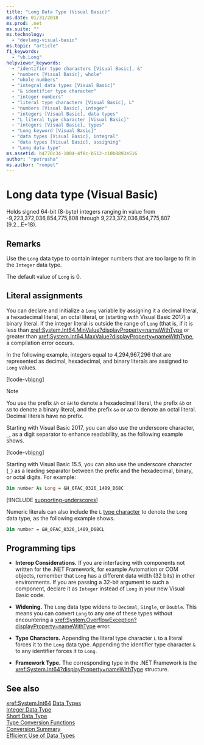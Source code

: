 ```yaml
---
title: "Long Data Type (Visual Basic)"
ms.date: 01/31/2018
ms.prod: .net
ms.suite: ""
ms.technology: 
  - "devlang-visual-basic"
ms.topic: "article"
f1_keywords: 
  - "vb.Long"
helpviewer_keywords: 
  - "identifier type characters [Visual Basic], &"
  - "numbers [Visual Basic], whole"
  - "whole numbers"
  - "integral data types [Visual Basic]"
  - "& identifier type character"
  - "integer numbers"
  - "literal type characters [Visual Basic], L"
  - "numbers [Visual Basic], integer"
  - "integers [Visual Basic], data types"
  - "L literal type character [Visual Basic]"
  - "integers [Visual Basic], types"
  - "Long keyword [Visual Basic]"
  - "data types [Visual Basic], integral"
  - "data types [Visual Basic], assigning"
  - "Long data type"
ms.assetid: b4770c34-1804-4f8c-b512-c10b0893e516
author: "rpetrusha"
ms.author: "ronpet"
---
```

# Long data type (Visual Basic)

Holds signed 64-bit (8-byte) integers ranging in value from -9,223,372,036,854,775,808 through 9,223,372,036,854,775,807 (9.2...E+18).  
  
## Remarks

 Use the `Long` data type to contain integer numbers that are too large to fit in the `Integer` data type.  
  
 The default value of `Long` is 0.

## Literal assignments 

You can declare and initialize a `Long` variable by assigning it a decimal literal, a hexadecimal literal, an octal literal, or (starting with Visual Basic 2017) a binary literal. If the integer literal is outside the range of `Long` (that is, if it is less than <xref:System.Int64.MinValue?displayProperty=nameWithType> or greater than <xref:System.Int64.MaxValue?displayProperty=nameWithType>, a compilation error occurs.

In the following example, integers equal to 4,294,967,296 that are represented as decimal, hexadecimal, and binary literals are assigned to `Long` values.
  
[!code-vb[long](../../../../samples/snippets/visualbasic/language-reference/data-types/numeric-literals.vb#Long)]  

> [!NOTE]
> You use the prefix `&h` or `&H` to denote a hexadecimal literal, the prefix `&b` or `&B` to denote a binary literal, and the prefix `&o` or `&O` to denote an octal literal. Decimal literals have no prefix.

Starting with Visual Basic 2017, you can also use the underscore character, `_`, as a digit separator to enhance readability, as the following example shows.

[!code-vb[long](../../../../samples/snippets/visualbasic/language-reference/data-types/numeric-literals.vb#LongS)]

Starting with Visual Basic 15.5, you can also use the underscore character (`_`) as a leading separator between the prefix and the hexadecimal, binary, or octal digits. For example:

```vb
Dim number As Long = &H_0FAC_0326_1489_D68C
```

[!INCLUDE [supporting-underscores](../../../../includes/vb-separator-langversion.md)]

Numeric literals can also include the `L` [type character](../../programming-guide\language-features\data-types/type-characters.md) to denote the `Long` data type, as the following example shows.

```vb
Dim number = &H_0FAC_0326_1489_D68CL
```

## Programming tips

-   **Interop Considerations.** If you are interfacing with components not written for the .NET Framework, for example Automation or COM objects, remember that `Long` has a different data width (32 bits) in other environments. If you are passing a 32-bit argument to such a component, declare it as `Integer` instead of `Long` in your new Visual Basic code.  
  
-   **Widening.** The `Long` data type widens to `Decimal`, `Single`, or `Double`. This means you can convert `Long` to any one of these types without encountering a <xref:System.OverflowException?displayProperty=nameWithType> error.  
  
-   **Type Characters.** Appending the literal type character `L` to a literal forces it to the `Long` data type. Appending the identifier type character `&` to any identifier forces it to `Long`.  
  
-   **Framework Type.** The corresponding type in the .NET Framework is the <xref:System.Int64?displayProperty=nameWithType> structure.  

## See also

<xref:System.Int64>
[Data Types](../../../visual-basic/language-reference/data-types/data-type-summary.md)   
[Integer Data Type](../../../visual-basic/language-reference/data-types/integer-data-type.md)   
[Short Data Type](../../../visual-basic/language-reference/data-types/short-data-type.md)   
[Type Conversion Functions](../../../visual-basic/language-reference/functions/type-conversion-functions.md)   
[Conversion Summary](../../../visual-basic/language-reference/keywords/conversion-summary.md)   
[Efficient Use of Data Types](../../../visual-basic/programming-guide/language-features/data-types/efficient-use-of-data-types.md)
